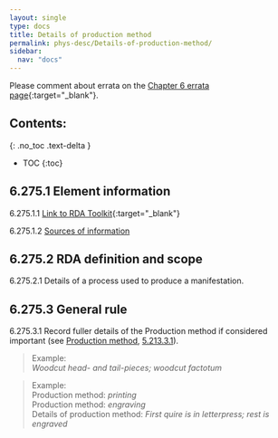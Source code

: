 ```yaml
---
layout: single
type: docs
title: Details of production method
permalink: phys-desc/Details-of-production-method/
sidebar:
  nav: "docs"
---
```


Please comment about errata on the [Chapter 6 errata page](https://docs.google.com/document/d/1mb67GUCT1bbQjywyeTpbjpWDe5iymT3qJ7jeoof5Ra4/edit#heading=h.s3ufc0g8t33y){:target="_blank"}.

## Contents:
{: .no_toc .text-delta }

- TOC
{:toc}

## 6.275.1 Element information

<a name="6.275.1.1">6.275.1.1</a> [Link to RDA Toolkit](https://beta.rdatoolkit.org/en-US_ala-6361b5c2-453d-36b2-a211-5683b0088772){:target="_blank"}

<a name="6.275.1.2">6.275.1.2</a> [Sources of information](/DCRMR/phys-desc/)

## 6.275.2 RDA definition and scope

<a name="6.275.2.1">6.275.2.1</a> Details of a process used to produce a manifestation.

## 6.275.3 General rule

<a name="6.275.3.1">6.275.3.1</a> Record fuller details of the Production method if considered important (see [Production method](/DCRMR/phys-desc/Production-method/), [5.213.3.1](/DCRMR/phys-desc/Production-method/#5.213.3.1)).

>Example:  
><CITE>Woodcut head- and tail-pieces; woodcut factotum</CITE>

>Example:  
>Production method: <CITE>printing</CITE>  
>Production method: <CITE>engraving</CITE>  
>Details of production method: <CITE>First quire is in letterpress; rest is engraved</CITE>
